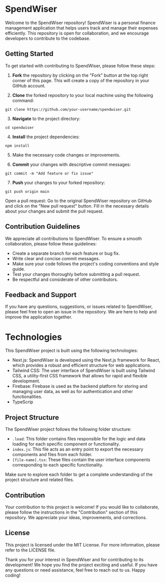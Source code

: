 # SpendWiser

Welcome to the SpendWiser repository! SpendWiser is a personal finance management application that helps users track and manage their expenses efficiently. This repository is open for collaboration, and we encourage developers to contribute to the codebase.

## Getting Started

To get started with contributing to SpendWiser, please follow these steps:

1. **Fork** the repository by clicking on the "Fork" button at the top right corner of this page. This will create a copy of the repository in your GitHub account.

2. **Clone** the forked repository to your local machine using the following command:

``` git clone https://github.com/your-username/spendwiser.git ```

3. **Navigate** to the project directory:

``` cd spendwiser ```

4. **Install** the project dependencies:

``` npm install ```


5. Make the necessary code changes or improvements.

6. **Commit** your changes with descriptive commit messages:

``` git commit -m "Add feature or fix issue" ```


7. **Push** your changes to your forked repository:

``` git push origin main ```


Open a pull request: Go to the original SpendWiser repository on GitHub and click on the "New pull request" button. Fill in the necessary details about your changes and submit the pull request.

## Contribution Guidelines

We appreciate all contributions to SpendWiser. To ensure a smooth collaboration, please follow these guidelines:

- Create a separate branch for each feature or bug fix.
- Write clear and concise commit messages.
- Make sure your code follows the project's coding conventions and style guide.
- Test your changes thoroughly before submitting a pull request.
- Be respectful and considerate of other contributors.

## Feedback and Support

If you have any questions, suggestions, or issues related to SpendWiser, please feel free to open an issue in the repository. We are here to help and improve the application together.

# Technologies

This SpendWiser project is built using the following technologies:

- Next.js: SpendWiser is developed using the Next.js framework for React, which provides a robust and efficient structure for web applications.
- Tailwind CSS: The user interface of SpendWiser is built using Tailwind CSS, a utility-first CSS framework that allows for rapid and flexible development.
- Firebase: Firebase is used as the backend platform for storing and managing user data, as well as for authentication and other functionalities.
- TypeScrip

## Project Structure

The SpendWiser project follows the following folder structure:

- `.load`: This folder contains files responsible for the logic and data loading for each specific component or functionality.
- `index.js`: This file acts as an entry point to export the necessary components and files from each folder.
- `[file-name].tsx`: These files contain the user interface components corresponding to each specific functionality.

Make sure to explore each folder to get a complete understanding of the project structure and related files.

## Contribution

Your contribution to this project is welcome! If you would like to collaborate, please follow the instructions in the "Contribution" section of this repository. We appreciate your ideas, improvements, and corrections.

## License

This project is licensed under the MIT License. For more information, please refer to the LICENSE file.

Thank you for your interest in SpendWiser and for contributing to its development! We hope you find the project exciting and useful. If you have any questions or need assistance, feel free to reach out to us. Happy coding!

